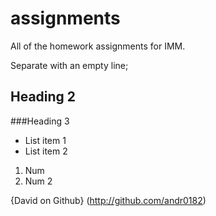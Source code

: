 assignments
===========

All of the homework assignments for IMM.

Separate with an empty line;

## Heading 2

###Heading 3

- List item 1
- List item 2

1. Num
2. Num 2

{David on Github} (http://github.com/andr0182)